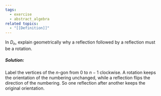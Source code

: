 ```yaml
---
tags:
  - exercise
  - abstract_algebra
related topics:
  - "[[Definition]]"
---
```

In $D_n$, explain geometrically why a reflection followed by a reflection must be a rotation.
##### Solution:
Label the vertices of the $n$-gon from $0$ to $n-1$ clockwise. A rotation keeps the orientation of the numbering unchanged, while a reflection flips the direction of the numbering. So one reflection after another keeps the original orientation.